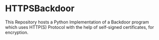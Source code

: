 # HTTPSBackdoor
This Repository hosts a Python Implementation of a Backdoor program which uses HTTP(S) Protocol with the help of self-signed certificates, for encryption.
